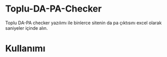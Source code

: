 # Toplu-DA-PA-Checker
Toplu DA-PA checker yazılımı ile binlerce sitenin da pa çıktısını excel olarak saniyeler içinde alın.
# Kullanımı

